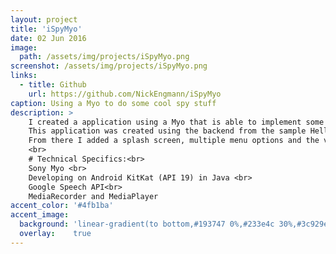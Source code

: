 ```yaml
---
layout: project
title: 'iSpyMyo'
date: 02 Jun 2016
image:  
  path: /assets/img/projects/iSpyMyo.png
screenshot: /assets/img/projects/iSpyMyo.png
links:
  - title: Github
    url: https://github.com/NickEngmann/iSpyMyo
caption: Using a Myo to do some cool spy stuff
description: >
    I created a application using a Myo that is able to implement some "spy" actions that I always wanted in real life. This phone-hardware application is able to record conversations, create notes, and fake phone calls discretely without ever taking out your phone.<br>
    This application was created using the backend from the sample HelloWorld project that Myo provides.<br>
    From there I added a splash screen, multiple menu options and the various features mentioned.<br>
    <br>
    # Technical Specifics:<br>
    Sony Myo <br>
    Developing on Android KitKat (API 19) in Java <br>
    Google Speech API<br>
    MediaRecorder and MediaPlayer
accent_color: '#4fb1ba'
accent_image:
  background: 'linear-gradient(to bottom,#193747 0%,#233e4c 30%,#3c929e 50%,#d5d5d4 70%,#cdccc8 100%)'
  overlay:    true
---
```

